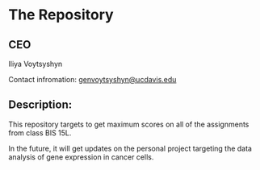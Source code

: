 # The Repository

## CEO

Iliya Voytsyshyn

Contact infromation: genvoytsyshyn@ucdavis.edu

## Description:
   This repository targets to get maximum scores on all of the assignments from class BIS 15L.
  
   In the future, it will get updates on the personal project targeting the data analysis of gene expression in cancer cells. 
